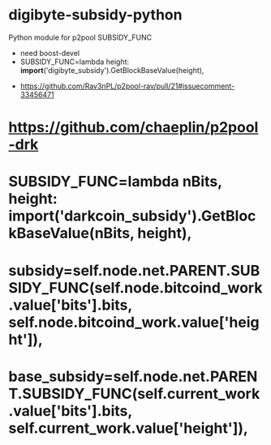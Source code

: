 digibyte-subsidy-python
=====================

Python module for p2pool SUBSIDY_FUNC

- need boost-devel 
-  SUBSIDY_FUNC=lambda height: __import__('digibyte_subsidy').GetBlockBaseValue(height),


*  https://github.com/Rav3nPL/p2pool-rav/pull/21#issuecomment-33456471


# https://github.com/chaeplin/p2pool-drk
# SUBSIDY_FUNC=lambda nBits, height: __import__('darkcoin_subsidy').GetBlockBaseValue(nBits, height),
# subsidy=self.node.net.PARENT.SUBSIDY_FUNC(self.node.bitcoind_work.value['bits'].bits, self.node.bitcoind_work.value['height']),
# base_subsidy=self.node.net.PARENT.SUBSIDY_FUNC(self.current_work.value['bits'].bits, self.current_work.value['height']),


